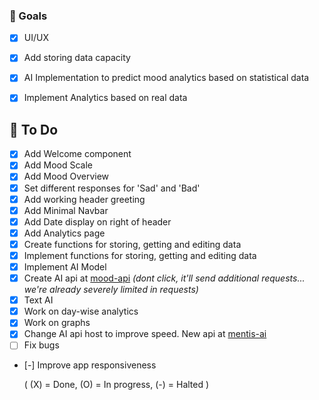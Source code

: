 ### 🚀 Goals

- [X] UI/UX
- [X] Add storing data capacity
- [X] AI Implementation to predict mood analytics based on statistical data
- [X] Implement Analytics based on real data



## 📝 To Do

- [X] Add Welcome component
- [X] Add Mood Scale
- [X] Add Mood Overview
- [X] Set different responses for 'Sad' and 'Bad'
- [X] Add working header greeting
- [X] Add Minimal Navbar
- [X] Add Date display on right of header
- [X] Add Analytics page
- [X] Create functions for storing, getting and editing data
- [X] Implement functions for storing, getting and editing data
- [X] Implement AI Model
- [X] Create AI api at [mood-api](https://mentis-ai.netlify.app/.netlify/functions/api/ai/mood) _(dont click, it'll send additional requests... we're already severely limited in requests)_
- [X] Text AI
- [X] Work on day-wise analytics
- [X] Work on graphs
- [X] Change AI api host to improve speed. New api at [mentis-ai](https://mentis-ai.onrender.com/ai/mood)
- [ ] Fix bugs
- [-] Improve app responsiveness

    ( (X) = Done, (O) = In progress, (-) = Halted )
